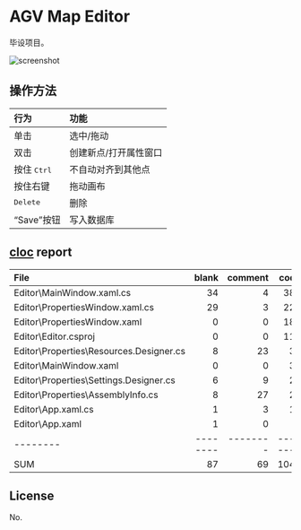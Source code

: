 # AGV Map Editor

毕设项目。

![screenshot](https://user-images.githubusercontent.com/8097890/54758622-7a409880-4c27-11e9-904e-b107e18a72de.png)

## 操作方法

行为|功能
:---|:---
单击|选中/拖动
双击|创建新点/打开属性窗口
按住 <kbd>Ctrl</kbd>|不自动对齐到其他点
按住右键|拖动画布
<kbd>Delete</kbd>|删除
<q>Save</q>按钮|写入数据库

## [cloc](github.com/AlDanial/cloc) report

File|blank|comment|code
:-------|-------:|-------:|-------:
Editor\MainWindow.xaml.cs|34|4|386
Editor\PropertiesWindow.xaml.cs|29|3|225
Editor\PropertiesWindow.xaml|0|0|185
Editor\Editor.csproj|0|0|113
Editor\Properties\Resources.Designer.cs|8|23|35
Editor\MainWindow.xaml|0|0|33
Editor\Properties\Settings.Designer.cs|6|9|23
Editor\Properties\AssemblyInfo.cs|8|27|20
Editor\App.xaml.cs|1|3|13
Editor\App.xaml|1|0|8
--------|--------|--------|--------
SUM|87|69|1041

## License

No.
